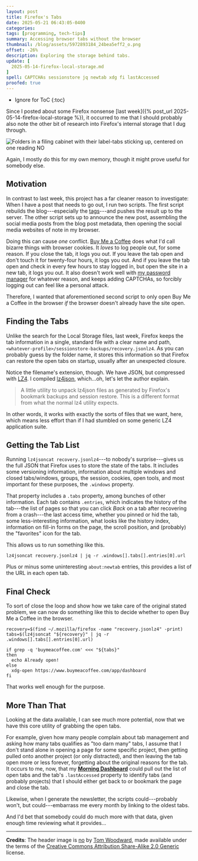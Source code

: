 ```yaml
---
layout: post
title: Firefox's Tabs
date: 2025-05-21 06:43:05-0400
categories:
tags: [programming, tech-tips]
summary: Accessing browser tabs without the browser
thumbnail: /blog/assets/5972893184_24bea5eff2_o.png
offset: -26%
description: Exploring the storage behind tabs.
update: [
  2025-05-14-firefox-local-storage.md
]
spell: CAPTCHAs sessionstore jq newtab xdg fi lastAccessed
proofed: true
---
```


* Ignore for ToC
{:toc}

Since I posted about some Firefox nonsense [last week]({% post_url 2025-05-14-firefox-local-storage %}), it occurred to me that I should probably also note the other bit of research into Firefox's internal storage that I dug through.

![Folders in a filing cabinet with their label-tabs sticking up, centered on one reading NO](/blog/assets/5972893184_24bea5eff2_o.png "But also yes...")

Again, I mostly do this for my own memory, though it might prove useful for somebody else.

## Motivation

In contrast to last week, this project has a far cleaner reason to investigate:  When I have a post that needs to go out, I run two scripts.  The first script rebuilds the blog---especially the [tags](/blog/tags)---and pushes the result up to the server.  The other script sets up to announce the new post, assembling the social media posts from the blog post metadata, then opening the social media websites of note in my browser.

Doing this can cause *one* conflict.  [Buy Me a Coffee](https://www.buymeacoffee.com/jcolag) does what I'd call bizarre things with browser cookies.  It *loves* to log people out, for some reason.  If you close the tab, it logs you out.  If you leave the tab open and don't touch it for twenty-four hours, it logs you out.  And if you leave the tab open and check in every few hours to stay logged in, but open the site in a new tab, it logs you out.  It also doesn't work well with [my password manager](https://www.passwordstore.org/) for whatever reason, and keeps adding CAPTCHAs, so forcibly logging out can feel like a personal attack.

Therefore, I wanted that aforementioned second script to only open Buy Me a Coffee in the browser *if* the browser doesn't already have the site open.

## Finding the Tabs

Unlike the search for the Local Storage files, last week, Firefox keeps the tab information in a single, standard file with a clear name and path, `<whatever-profile>/sessionstore-backups/recovery.jsonlz4`.  As you can probably guess by the folder name, it stores this information so that Firefox can restore the open tabs on startup, usually after an unexpected closure.

Notice the filename's extension, though.  We have JSON, but compressed with [LZ4](https://en.wikipedia.org/wiki/LZ4_%28compression_algorithm%29).  I compiled [lz4json](https://github.com/andikleen/lz4json), which...oh, let's let the author explain.

> A little utility to unpack lz4json files as generated by Firefox's bookmark backups and session restore.  This is a different format from what the normal lz4 utility expects.

In other words, it works with exactly the sorts of files that we want, here, which means less effort than if I had stumbled on some generic LZ4 application suite.

## Getting the Tab List

Running `lz4jsoncat recovery.jsonlz4`---to nobody's surprise---gives us the full JSON that Firefox uses to store the state of the tabs.  It includes some versioning information, information about multiple windows and closed tabs/windows, groups, the session, cookies, open tools, and most important for these purposes, the `.windows` property.

That property includes a `.tabs` property, among bunches of other information.  Each tab contains `.entries`, which indicates the history of the tab---the list of pages so that you can click *Back* on a tab after recovering from a crash---the last access time, whether you pinned or hid the tab, some less-interesting information, what looks like the history index, information on fill-in forms on the page, the scroll position, and (probably) the "favorites" icon for the tab.

This allows us to run something like this.

```console
lz4jsoncat recovery.jsonlz4 | jq -r .windows[].tabs[].entries[0].url
```

Plus or minus some uninteresting `about:newtab` entries, this provides a list of the URL in each open tab.

## Final Check

To sort of close the loop and show how we take care of the original stated problem, we can now do something like this to decide whether to open Buy Me a Coffee in the browser.

```console
recovery=$(find ~/.mozilla/firefox -name "recovery.jsonlz4" -print)
tabs=$(lz4jsoncat "${recovery}" | jq -r .windows[].tabs[].entries[0].url)

if grep -q 'buymeacoffee.com' <<< "${tabs}"
then
  echo Already open!
else
  xdg-open https://www.buymeacoffee.com/app/dashboard
fi
```

That works well enough for the purpose.

## More Than That

Looking at the data available, I can see much more potential, now that we have this core utility of grabbing the open tabs.

For example, given how many people complain about tab management and asking how many tabs qualifies as "too darn many" tabs, I assume that I don't stand alone in opening a page for some specific project, then getting pulled onto another project (or only distracted), and then leaving the tab open more or less forever, forgetting about the original reasons for the tab.  It occurs to me, now, that my [**Morning Dashboard**](https://github.com/jcolag/dash) could pull out the list of open tabs and the tab's `.lastAccessed` property to identify tabs (and probably projects) that I should either get back to or bookmark the page and close the tab.

Likewise, when I generate the newsletter, the scripts could---probably won't, but could---embarrass me every month by linking to the oldest tabs.

And I'd bet that somebody could do much more with that data, given enough time reviewing what it provides...

* * *

**Credits**:  The header image is [no](https://www.flickr.com/photos/29096601@N00/5972893184) by [Tom Woodward](https://www.flickr.com/photos/bionicteaching/), made available under the terms of the [Creative Commons Attribution Share-Alike 2.0 Generic](https://creativecommons.org/licenses/by-sa/2.0/deed.en) license.
